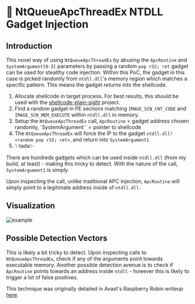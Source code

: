 # 🧪 NtQueueApcThreadEx NTDLL Gadget Injection
## Introduction
This novel way of using `NtQueueApcThreadEx` by abusing the `ApcRoutine` and `SystemArgument[0-3]` parameters by passing a random `pop r32; ret` gadget can be used for stealthy code injection. Within this PoC, the gadget in this case is picked randomly from `ntdll.dll`'s memory region which matches a specific pattern. This means the gadget _returns into_ the shellcode.

1. Allocate shellcode in target process. For best results, this should be used with the [shellcode-plain-sight](https://github.com/LloydLabs/shellcode-plain-sight) project.
2. Find a random gadget in PE sections matching `IMAGE_SCN_CNT_CODE` and `IMAGE_SCN_MEM_EXECUTE` within `ntdll.dll` in memory.
3. Setup the `NtQueueApcThreadEx` call, `ApcRoutine` = gadget address chosen randomly, `SystemArgument`` = pointer to shellcode
4. The `NtQueueApcThreadEx` will force the IP to the gadget `ntdll.dll!<random pop r32; ret>`, and return into `SystemArgument1`
5. ✨tada✨

There are hundreds gadgets which can be used inside `ntdll.dll` (from my build, at least) - making this tricky to detect. With the nature of the call, `SystemArgument1` is simply

Upon inspecting the call, unlike traditional APC injection, `ApcRoutine` will simply point to a legitimate address inside of `ntdll.dll`.

## Visualization

![example](https://i.imgur.com/QJ43HuW.jpeg)

## Possible Detection Vectors
This is likely a bit tricky to detect. Upon inspecting calls to `NtQueueApcThreadEx`, check if any of the arguments point towards executable memory. Another possible detection avenue is to check if `ApcRoutine` points towards an address inside `ntdll` - however this is likely to trigger a lot of false positives.

This technique was originally detailed in Avast's Raspberry Robin writeup [here](https://decoded.avast.io/janvojtesek/raspberry-robins-roshtyak-a-little-lesson-in-trickery/).
